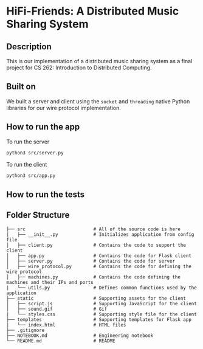 # HiFi-Friends: A Distributed Music Sharing System

## Description

This is our implementation of a distributed music sharing system as a final project for
CS 262: Introduction to Distributed Computing.

## Built on

We built a server and client using the `socket` and `threading` native Python libraries for our wire protocol implementation. 

## How to run the app

To run the server

```bash
python3 src/server.py
```

To run the client

```bash
python3 src/app.py
```

## How to run the tests

## Folder Structure
```
├── src                         # All of the source code is here
|   ├── __init__.py	            # Initializes application from config file
│   ├── client.py               # Contains the code to support the client
│   ├── app.py                  # Contains the code for Flask client
│   ├── server.py               # Contains the code for server
│   ├── wire_protocol.py        # Contains the code for defining the wire protocol
│   ├── machines.py             # Contains the code defining the machines and their IPs and ports
|   └── utils.py                # Defines common functions used by the application
├── static                      # Supporting assets for the client
│   ├── script.js               # Supporting JavaScript for the client
│   ├── sound.gif               # Gif
|   └── styles.css              # Supporting style file for the client
├── templates                   # Supporting templates for Flask app
|   └── index.html              # HTML files
├── .gitignore	
├── NOTEBOOK.md                 # Engineering notebook	
└── README.md                   # README
``` 